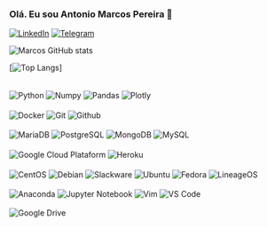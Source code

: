 ### Olá. Eu sou Antonio Marcos Pereira 👋


[![LinkedIn](https://img.shields.io/badge/LinkedIn-0077B5?style=for-the-badge&logo=linkedin&logoColor=white)](https://linkedin.com/in/antoniomarcos-pereira)
[![Telegram](https://img.shields.io/badge/Telegram-2CA5E0?style=for-the-badge&logo=telegram&logoColor=white)](https://t.me/amarcospereira)


![Marcos GitHub stats](https://github-readme-stats.vercel.app/api?username=antoniomarcosap&show_icons=true&theme=tokyonight)

[![Top Langs](https://github-readme-stats.vercel.app/api/top-langs/?username=antoniomarcosap)]

<div style="display: inline_block"><br/>
  <img align="center" alt="Python" src="https://img.shields.io/badge/Python-14354C?style=for-the-badge&logo=python&logoColor=white" />
  <img align="center" alt="Numpy" src="https://img.shields.io/badge/numpy-%23013243.svg?style=for-the-badge&logo=numpy&logoColor=white" />
  <img align="center" alt="Pandas" src="https://img.shields.io/badge/pandas-%23150458.svg?style=for-the-badge&logo=pandas&logoColor=white" />
  <img align="center" alt="Plotly" src="https://img.shields.io/badge/Plotly-%233F4F75.svg?style=for-the-badge&logo=plotly&logoColor=white" />
</div>

<div style="display: inline_block"><br/>
  <img align="center" alt="Docker" src="https://img.shields.io/badge/docker-%230db7ed.svg?style=for-the-badge&logo=docker&logoColor=white" />
  <img align="center" alt="Git" src="https://img.shields.io/badge/git-%23F05033.svg?style=for-the-badge&logo=git&logoColor=white" />
  <img align="center" alt="Github" src="https://img.shields.io/badge/github-%23121011.svg?style=for-the-badge&logo=github&logoColor=white" />
</div>

<div style="display: inline_block"><br/>  
  <img align="center" alt="MariaDB" src="https://img.shields.io/badge/MariaDB-003545?style=for-the-badge&logo=mariadb&logoColor=white" />
  <img align="center" alt="PostgreSQL" src="https://img.shields.io/badge/postgres-%23316192.svg?style=for-the-badge&logo=postgresql&logoColor=white" />
  <img align="center" alt="MongoDB" src="https://img.shields.io/badge/MongoDB-%234ea94b.svg?style=for-the-badge&logo=mongodb&logoColor=white" />
  <img align="center" alt="MySQL" src="https://img.shields.io/badge/mysql-%2300f.svg?style=for-the-badge&logo=mysql&logoColor=white" />
</div>

<div style="display: inline_block"><br/>
  <img align="center" alt="Google Cloud Plataform" src="https://img.shields.io/badge/GoogleCloud-%234285F4.svg?style=for-the-badge&logo=google-cloud&logoColor=white" />
  <img align="center" alt="Heroku" src="https://img.shields.io/badge/heroku-%23430098.svg?style=for-the-badge&logo=heroku&logoColor=white" />
</div>

<div style="display: inline_block"><br/>  
  <img align="center" alt="CentOS" src="https://img.shields.io/badge/cent%20os-002260?style=for-the-badge&logo=centos&logoColor=F0F0F0" />
  <img align="center" alt="Debian" src="https://img.shields.io/badge/Debian-D70A53?style=for-the-badge&logo=debian&logoColor=white" />
  <img align="center" alt="Slackware" src="https://img.shields.io/badge/-Slackware-%231357BD?style=for-the-badge&logo=slackware&logoColor=white" />
  <img align="center" alt="Ubuntu" src="https://img.shields.io/badge/Ubuntu-E95420?style=for-the-badge&logo=ubuntu&logoColor=white" />
  <img align="center" alt="Fedora" src="https://img.shields.io/badge/Fedora-294172?style=for-the-badge&logo=fedora&logoColor=white" />
  <img align="center" alt="LineageOS" src="https://img.shields.io/badge/lineageos-167C80?style=for-the-badge&logo=lineageos&logoColor=white" />
</div>

<div style="display: inline_block"><br/>
  <img align="center" alt="Anaconda" src="https://img.shields.io/badge/Anaconda-%2344A833.svg?style=for-the-badge&logo=anaconda&logoColor=white" />
  <img align="center" alt="Jupyter Notebook" src="https://img.shields.io/badge/jupyter-%23FA0F00.svg?style=for-the-badge&logo=jupyter&logoColor=white" />
  <img align="center" alt="Vim" src="https://img.shields.io/badge/VIM-%2311AB00.svg?style=for-the-badge&logo=vim&logoColor=white" />
  <img align="center" alt="VS Code" src="https://img.shields.io/badge/Visual%20Studio%20Code-0078d7.svg?style=for-the-badge&logo=visual-studio-code&logoColor=white" />
</div>

<div style="display: inline_block"><br/>
  <img align="center" alt="Google Drive" src="https://img.shields.io/badge/Google%20Drive-4285F4?style=for-the-badge&logo=googledrive&logoColor=white" />
</div>
